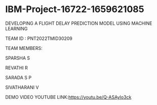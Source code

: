 # IBM-Project-16722-1659621085
DEVELOPING A FLIGHT DELAY PREDICTION MODEL USING MACHINE LEARNING

TEAM ID : PNT2022TMID30209

TEAM MEMBERS:

SPARSHA S

REVATHI R

SARADA S P 

SIVATHARANI V

DEMO VIDEO YOUTUBE LINK:https://youtu.be/Q-ASAyIo3ck

